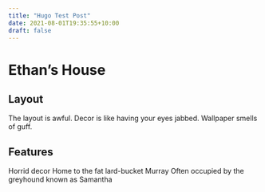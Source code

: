 ```yaml
---
title: "Hugo Test Post"
date: 2021-08-01T19:35:55+10:00
draft: false
---
```


# Ethan’s House


## Layout

The layout is awful. Decor is like having your eyes jabbed. Wallpaper smells of guff.


## Features
Horrid decor
Home to the fat lard-bucket Murray
Often occupied by the greyhound known as Samantha